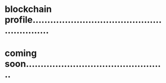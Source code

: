 # blockchain profile...........................................................
# coming soon................................................
